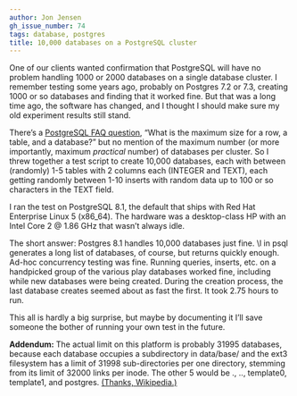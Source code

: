 ```yaml
---
author: Jon Jensen
gh_issue_number: 74
tags: database, postgres
title: 10,000 databases on a PostgreSQL cluster
---
```


One of our clients wanted confirmation that PostgreSQL will have no problem handling 1000 or 2000 databases on a single database cluster. I remember testing some years ago, probably on Postgres 7.2 or 7.3, creating 1000 or so databases and finding that it worked fine. But that was a long time ago, the software has changed, and I thought I should make sure my old experiment results still stand.

There’s a [PostgreSQL FAQ question](https://wiki.postgresql.org/wiki/FAQ#item4.4), “What is the maximum size for a row, a table, and a database?” but no mention of the maximum number (or more importantly, maximum *practical* number) of databases per cluster. So I threw together a test script to create 10,000 databases, each with between (randomly) 1-5 tables with 2 columns each (INTEGER and TEXT), each getting randomly between 1-10 inserts with random data up to 100 or so characters in the TEXT field.

I ran the test on PostgreSQL 8.1, the default that ships with Red Hat Enterprise Linux 5 (x86_64). The hardware was a desktop-class HP with an Intel Core 2 @ 1.86 GHz that wasn’t always idle.

The short answer: Postgres 8.1 handles 10,000 databases just fine. \l in psql generates a long list of databases, of course, but returns quickly enough. Ad-hoc concurrency testing was fine. Running queries, inserts, etc. on a handpicked group of the various play databases worked fine, including while new databases were being created. During the creation process, the last database creates seemed about as fast the first. It took 2.75 hours to run.

This all is hardly a big surprise, but maybe by documenting it I’ll save someone the bother of running your own test in the future.

**Addendum:** The actual limit on this platform is probably 31995 databases, because each database occupies a subdirectory in data/base/ and the ext3 filesystem has a limit of 31998 sub-directories per one directory, stemming from its limit of 32000 links per inode. The other 5 would be ., .., template0, template1, and postgres. [(Thanks, Wikipedia.)](https://en.wikipedia.org/wiki/Ext3#Functionality)
